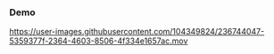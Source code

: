 ### Demo

https://user-images.githubusercontent.com/104349824/236744047-5359377f-2364-4603-8506-4f334e1657ac.mov

